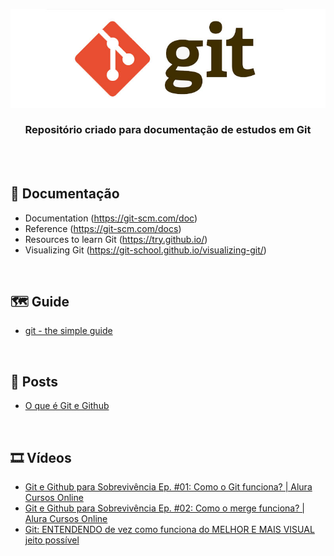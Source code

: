 <div align="center">
 
  ![GIT Header Readme](images/header.jpg)

  ### **Repositório criado para documentação de estudos em Git**
</div>
<br><br>

## 📝 Documentação

+ Documentation (https://git-scm.com/doc)
+ Reference (https://git-scm.com/docs)
+ Resources to learn Git (https://try.github.io/)
+ Visualizing Git (https://git-school.github.io/visualizing-git/)

<br>

## 🗺️ Guide 

+ [git - the simple guide](https://rogerdudler.github.io/git-guide/)

<br>

## 📰 Posts

+ [O que é Git e Github](https://www.alura.com.br/artigos/o-que-e-git-github?utm_source=gnarus&utm_medium=timeline)

<br>

## 🎞️ Vídeos

+ [Git e Github para Sobrevivência Ep. #01: Como o Git funciona? | Alura Cursos Online](https://www.youtube.com/watch?v=BAmvmaKQklQ&ab_channel=AluraCursosOnline)
+ [Git e Github para Sobrevivência Ep. #02: Como o merge funciona? | Alura Cursos Online](https://www.youtube.com/watch?v=t_UND1if4eI&ab_channel=AluraCursosOnline)
+ [Git: ENTENDENDO de vez como funciona do MELHOR E MAIS VISUAL jeito possível](https://www.youtube.com/watch?v=4-tfJ-ZyA0Q&ab_channel=DevSoutinho)
